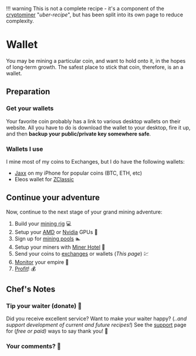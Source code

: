 !!! warning
    This is not a complete recipe - it's a component of the [cryptominer](/recipies/cryptominer/) "_uber-recipe_", but has been split into its own page to reduce complexity.

# Wallet

You may be mining a particular coin, and want to hold onto it, in the hopes of long-term growth. The safest place to stick that coin, therefore, is an a wallet.

## Preparation

### Get your wallets

Your favorite coin probably has a link to various desktop wallets on their website. All you have to do is download the wallet to your desktop, fire it up, and then **backup your public/private key somewhere safe**.

### Wallets I use

I mine most of my coins to Exchanges, but I do have the following wallets:

* [Jaxx](https://itunes.apple.com/nz/app/jaxx-blockchain-wallet/id1084514516?mt=8) on my iPhone for popular coins (BTC, ETH, etc)
* Eleos wallet for [ZClassic](https://zclassic.org/)


## Continue your adventure

Now, continue to the next stage of your grand mining adventure:

1. Build your [mining rig](/recipies/cryptominer/mining-rig/) 💻
2. Setup your [AMD](/recipies/cryptominer/amd-gpu/) or [Nvidia](/recipies/cryptominer/nvidia-gpu/) GPUs 🎨
3. Sign up for [mining pools](/recipies/cryptominer/mining-pool/) :swimmer:
4. Setup your miners with [Miner Hotel](/recipies/cryptominer/minerhotel/) 🏨
5. Send your coins to [exchanges](/recipies/cryptominer/exchange/)  or wallets (_This page_) 💹
6. [Monitor](/recipies/cryptominer/monitor/) your empire :heartbeat:
7. [Profit](/recipies/cryptominer/profit/)! 💰


## Chef's Notes

### Tip your waiter (donate) 👏

Did you receive excellent service? Want to make your waiter happy? (_..and support development of current and future recipes!_) See the [support](/support/) page for (_free or paid)_ ways to say thank you! 👏

### Your comments? 💬
